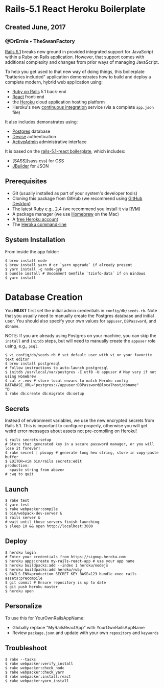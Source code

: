 # Rails-5.1 React Heroku Boilerplate
## Created June, 2017
### @DrErnie • TheSwanFactory

[Rails 5.1](https://medium.com/@hpux/rails-5-1-loves-javascript-a1d84d5318b) breaks new ground in provided integrated support for JavaScript within a Ruby on Rails application.  However, that support comes with additional complexity and changes from prior ways of managing JavaScript.

To help you get used to that new way of doing things, this boilerplate "batteries included" application demonstrates how to build and deploy a complete modern, hybrid web application using:

* [Ruby on Rails](http://edgeguides.rubyonrails.org/5_1_release_notes.html) 5.1 back-end
* [React](https://facebook.github.io/react/) front-end
* the [Heroku](https://www.heroku.com/home) cloud application hosting platform
* Heroku's new [continuous integration](https://devcenter.heroku.com/articles/heroku-ci) service (via a complete `app.json` file)

It also includes demonstrates using:

* [Postgres](http://exponential.io/blog/2015/02/21/install-postgresql-on-mac-os-x-via-brew/) database
* [Devise](https://github.com/plataformatec/devise) authentication
* [ActiveAdmin](https://activeadmin.info) administrative interface

It is based on the [rails-5.1-react boilerplate](https://github.com/GiancarlosIO/rails5.1-react-boilerplate), which includes:

* [SASS](sass css) for CSS
* [JBuilder](https://github.com/rails/jbuilder) for JSON

## Prerequisites
* Git (usually installed as part of your system's developer tools)
* Cloning this package from GitHub (we recommend using [GitHub Desktop](https://desktop.github.com))
* The latest Ruby e.g., 2.4 (we recommend you install it via [RVM](https://rvm.io))
* A package manager (we use [Homebrew](https://brew.sh) on the Mac)
* A [free Heroku account](https://signup.heroku.com)
* The [Heroku command-line](https://devcenter.heroku.com/articles/heroku-cli)

## System Installation
From inside the app folder:

```
$ brew install node
$ brew install yarn # or `yarn upgrade` if already present
$ yarn install -g node-gyp
$ bundle install # Uncomment Gemfile `tzinfo-data` if on Windows
$ yarn install
```

# Database Creation

You **MUST** first set the initial admin credentials in `config/db/seeds.rb`.
Note that you usually need to manually create the Postgres database and initial user.
You should also specify your own values for `appuser`, `DBPassword`, and `dbname`.

NOTE: If you are already using Postgres on your machine, you can skip the `install` and `initdb`
steps, but will need to manually create the `appuser` role using, e.g., `psql`.

```
$ vi config/db/seeds.rb # set default user with vi or your favorite text editor
$ brew install postgresql
# Follow instructions to auto-launch postgresql
$ initdb /usr/local/var/postgres -E utf8 -U appuser # May vary if not using Homebrew
$ cat > .env # store local envars to match Heroku config
DATABASE_URL="postgres://appuser:DBPassword@localhost/dbname"
^D
$ rake db:create db:migrate db:setup
```

## Secrets
Instead of environment variables, we use the new encrypted secrets from Rails 5.1.
This is important to configure properly, otherwise you will get weird error messages
about assets not pre-compiling on Heroku!
```
$ rails secrets:setup
# Store that generated key in a secure password manager, or you will lose it forever!
$ rake secret | pbcopy # generate long hex string, store in copy-paste buffer
$ EDITOR=vim bin/rails secrets:edit
production:
  <paste string from above>
# :wq to quit
```


## Launch
```
$ rake test
$ yarn test
$ rake webpacker:compile
$ bin/webpack-dev-server &
$ rails server &
# wait until those servers finish launching
$ sleep 10 && open http://localhost:3000
```

## Deploy
```
$ heroku login
# Enter your credentials from https://signup.heroku.com
$ heroku apps:create my-rails-react-app # use your app name
$ heroku buildpacks:add --index 1 heroku/nodejs
$ heroku buildpacks:add heroku/ruby
$ RAILS_ENV=production SECRET_KEY_BASE=123 bundle exec rails assets:precompile
$ git commit # Ensure repository is up to date
$ git push heroku master
$ heroku open
```
## Personalize

To use this for YourOwnRailsAppName:

* Globally replace "MyRailsReactApp" with YourOwnRailsAppName
* Review `package.json` and update with your own `repository` and `keywords`


## Troubleshoot
```
$ rake --tasks
$ rake webpacker:verify_install
$ rake webpacker:check_node
$ rake webpacker:check_yarn
$ rake webpacker:install:react
$ rake webpacker:yarn_install
```
